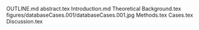 OUTLINE.md
abstract.tex
Introduction.md
Theoretical Background.tex
figures/databaseCases.001/databaseCases.001.jpg
Methods.tex
Cases.tex
Discussion.tex